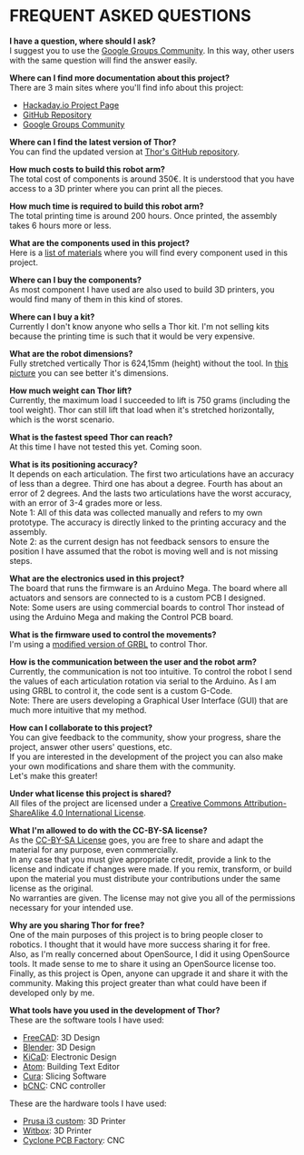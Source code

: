 # FREQUENT ASKED QUESTIONS

**I have a question, where should I ask?**  
I suggest you to use the [Google Groups Community](https://groups.google.com/forum/#!forum/thor-opensource-3d-printable-robotic-arm). In this way, other users with the same question will find the answer easily.

**Where can I find more documentation about this project?**  
There are 3 main sites where you'll find info about this project:
* [Hackaday.io Project Page](https://hackaday.io/project/12989-thor)
* [GitHub Repository](https://github.com/AngelLM/Thor)
* [Google Groups Community](https://groups.google.com/forum/#!forum/thor-opensource-3d-printable-robotic-arm)

**Where can I find the latest version of Thor?**  
You can find the updated version at [Thor's GitHub repository](https://github.com/AngelLM/Thor).

**How much costs to build this robot arm?**  
The total cost of components is around 350€. It is understood that you have access to a 3D printer where you can print all the pieces.

**How much time is required to build this robot arm?**  
The total printing time is around 200 hours. Once printed, the assembly takes 6 hours more or less.

**What are the components used in this project?**  
Here is a [list of materials](https://github.com/AngelLM/Thor/blob/developer/ListOfMaterials.md) where you will find every component used in this project.

**Where can I buy the components?**  
As most component I have used are also used to build 3D printers, you would find many of them in this kind of stores.

**Where can I buy a kit?**  
Currently I don't know anyone who sells a Thor kit. I'm not selling kits because the printing time is such that it would be very expensive.

**What are the robot dimensions?**  
Fully  stretched vertically Thor is 624,15mm (height) without the tool. In [this picture](https://raw.githubusercontent.com/AngelLM/Thor/developer/doc/ThorDimensions.png) you can see better it's dimensions.

**How much weight can Thor lift?**  
Currently, the maximum load I succeeded to lift is 750 grams (including the tool weight). Thor can still lift that load when it's stretched horizontally, which is the worst scenario.

**What is the fastest speed Thor can reach?**  
At this time I have not tested this yet. Coming soon.

**What is its positioning accuracy?**  
It depends on each articulation. The first two articulations have an accuracy of less than a degree. Third one has about a degree. Fourth has about an error of 2 degrees. And the lasts two articulations have the worst accuracy, with an error of 3-4 grades more or less.  
Note 1: All of this data was collected manually and refers to my own prototype. The accuracy is directly linked to the printing accuracy and the assembly.  
Note 2: as the current design has not feedback sensors to ensure the position I have assumed that the robot is moving well and is not missing steps.

**What are the electronics used in this project?**  
The board that runs the firmware is an Arduino Mega. The board where all actuators and sensors are connected to is a custom PCB I designed.  
Note: Some users are using commercial boards to control Thor instead of using the Arduino Mega and making the Control PCB board.

**What is the firmware used to control the movements?**  
I'm using a [modified version of GRBL](https://github.com/AngelLM/grbl) to control Thor.

**How is the communication between the user and the robot arm?**  
Currently, the communication is not too intuitive. To control the robot I send the values of each articulation rotation via serial to the Arduino. As I am using GRBL to control it, the code sent is a custom G-Code.  
Note: There are users developing a Graphical User Interface (GUI) that are much more intuitive that my method.

**How can I collaborate to this project?**  
You can give feedback to the community, show your progress, share the project, answer other users' questions, etc.  
If you are interested in the development of the project you can also make your own modifications and share them with the community.  
Let's make this greater!

**Under what license this project is shared?**  
All files of the project are licensed under a [Creative Commons Attribution-ShareAlike 4.0 International License](http://creativecommons.org/licenses/by-sa/4.0/).

**What I'm allowed to do with the CC-BY-SA license?**  
As the [CC-BY-SA License](http://creativecommons.org/licenses/by-sa/4.0/) goes, you are free to share and adapt the material for any purpose, even commercially.  
In any case that you must give appropriate credit, provide a link to the license and indicate if changes were made. If you remix, transform, or build upon the material you must distribute your contributions under the same license as the original.  
No warranties are given. The license may not give you all of the permissions necessary for your intended use.

**Why are you sharing Thor for free?**  
One of the main purposes of this project is to bring people closer to robotics. I thought that it would have more success sharing it for free.  
Also, as I'm really concerned about OpenSource, I did it using OpenSource tools. It made sense to me to share it using an OpenSource license too.  
Finally, as this project is Open, anyone can upgrade it and share it with the community. Making this project greater than what could have been if developed only by me.

**What tools have you used in the development of Thor?**  
These are the software tools I have used:
 * [FreeCAD](http://www.freecadweb.org/): 3D Design
 * [Blender](https://www.blender.org/): 3D Design
 * [KiCaD](kicad-pcb.org/): Electronic Design
 * [Atom](https://atom.io/): Building Text Editor
 * [Cura](https://ultimaker.com/en/products/cura-software): Slicing Software
 * [bCNC](https://github.com/vlachoudis/bCNC): CNC controller  

These are the hardware tools I have used:
 * [Prusa i3 custom](http://reprap.org/wiki/Prusa_i3): 3D Printer
 * [Witbox](https://www.bq.com/es/witbox-2): 3D Printer
 * [Cyclone PCB Factory](http://reprap.org/wiki/Cyclone_PCB_Factory): CNC
